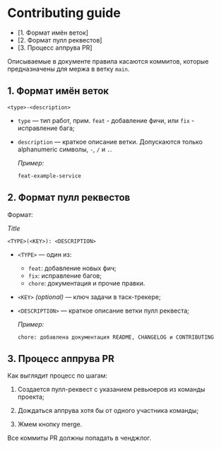 # Contributing guide

- [1. Формат имён веток]
- [2. Формат пулл реквестов]
- [3. Процесс аппрува PR]

Описываемые в документе правила касаются коммитов, которые предназначены для мержа в ветку `main`.

## 1. Формат имён веток

    <type>-<description>

- `type` — тип работ, прим. `feat` - добавление фичи, или `fix` - исправление бага;
- `description` — краткое описание ветки. Допускаются только alphanumeric символы, `-`, `/` и `.`.

  _Пример:_

      feat-example-service
	   
## 2. Формат пулл реквестов

Формат:

_Title_

    <TYPE>(<KEY>): <DESCRIPTION>
	
- `<TYPE>` — один из:

  - `feat`: добавление новых фич;
  - `fix`: исправление багов;
  - `chore`: документация и прочие правки.

- `<KEY>` _(optional)_ — ключ задачи в таск-трекере;

- `<DESCRIPTION>` — краткое описание ветки пулл реквеста;

  _Пример:_

      chore: добавлена документация README, CHANGELOG и CONTRIBUTING

## 3. Процесс аппрува PR

Как выглядит процесс по шагам:

1. Создается пулл-реквест с указанием ревьюеров из команды проекта;

2. Дождаться аппрува хотя бы от одного участника команды;
   
3. Жмем кнопку merge.

Все коммиты PR должны попадать в ченджлог.